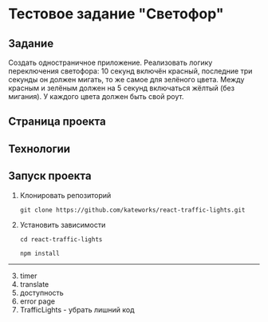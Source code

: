 # Тестовое задание "Светофор"

## Задание

Создать одностраничное приложение. 
Реализовать логику переключения светофора: 10 секунд включён красный, 
последние три секунды он должен мигать, то же самое для зелёного цвета. 
Между красным и зелёным должен на 5 секунд включаться жёлтый (без мигания). 
У каждого цвета должен быть свой роут.


## Страница проекта


## Технологии


## Запуск проекта

1. Клонировать репозиторий

    `git clone https://github.com/kateworks/react-traffic-lights.git`

2. Установить зависимости

    `cd react-traffic-lights`
    
    `npm install`

-----------------------------------------------------------------------------

3) timer
4) translate
5) доступность
6) error page
7) TrafficLights - убрать лишний код
